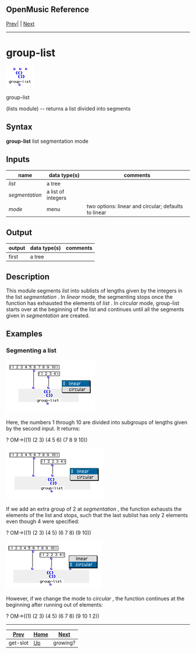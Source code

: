 OpenMusic Reference  
---  
[Prev](get-slot)| | [Next](growing)  
  
* * *

# group-list

![](figures/functions/lists/group-list.png)

  
  
group-list  
  
(lists module) \-- returns a list divided into segments  

## Syntax

   **group-list**  list segmentation mode  

## Inputs

name| data type(s)| comments  
---|---|---  
  _list_ |  a tree|  
  _segmentation_ |  a list of integers|  
  _mode_ |  menu| two options: linear and circular; defaults to linear  
  
## Output

output| data type(s)| comments  
---|---|---  
first| a tree|  
  
## Description

This module segments  _list_  into sublists of lengths given by the integers
in the list  _segmentation_ . In  _linear_  mode, the segmenting stops once
the function has exhausted the elements of  _list_ . In  _circular_  mode,
 group-list  starts over at the beginning of the list and continues until all
the segments given in  _segmentation_  are created.

## Examples

### Segmenting a list

![](figures/functions/lists/group-listEX1.png)

Here, the numbers 1 through 10 are divided into subgroups of lengths given by
the second input. It returns:

 ? OM->((1) (2 3) (4 5 6) (7 8 9 10)) 

![](figures/functions/lists/group-listEX2.png)

If we add an extra group of 2 at  _segmentation_  , the function exhausts the
elements of the list and stops, such that the last sublist has only 2 elements
even though 4 were specified:

 ? OM->((1) (2 3) (4 5) (6 7 8) (9 10)) 

![](figures/functions/lists/group-listEX3.png)

However, if we change the mode to  _circular_  , the function continues at the
beginning after running out of elements:

 ? OM->((1) (2 3) (4 5) (6 7 8) (9 10 1 2)) 

* * *

[Prev](get-slot)| [Home](index)| [Next](growing)  
---|---|---  
get-slot| [Up](funcref.main)| growing?

